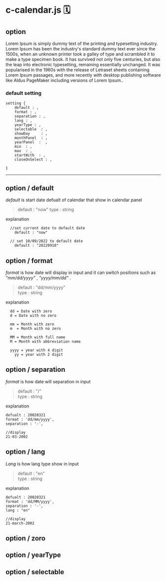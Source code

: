 # c-calendar.js 🗓️
## option
<p>Lorem Ipsum is simply dummy text of the printing and typesetting industry. Lorem Ipsum has been the industry's standard dummy text ever since the 1500s, when an unknown printer took a galley of type and scrambled it to make a type specimen book. It has survived not only five centuries, but also the leap into electronic typesetting, remaining essentially unchanged. It was popularised in the 1960s with the release of Letraset sheets containing Lorem Ipsum passages, and more recently with desktop publishing software like Aldus PageMaker including versions of Lorem Ipsum..</p>

### default setting

    setting {
        default : ,   
        format : ,        
        separation : ,      
        lang : ,                      
        yearType : ,         
        selectable  : ,      
        showDay     : ,      
        monthPanel  : ,          
        yearPanel  :  ,     
        min  : ,           
        max  : ,             
        startWith  : ,       
        closeOnSelect : , 
        
    }

------
## option / default  
  
  *default* is start date defualt of calendar that show in calendar panel  
  
  >default : "now"
  >type : string
      
   explanation 
   
      //set current date to default date 
        default : "now" 

      // set 10/09/2022 to default date 
        default : "20220910" 
      

## option / format

  *format* is how date will display in input  and it can switch positions such as *"mm/dd/yyyy"* , *"yyyy/mm/dd"* . 
  
  >default : "dd/mm/yyyy"  
  >type : string

   explanation 
    
      dd = Date with zero
      d = Date with no zero
      
      mm = Month with zero
      m  = Month with no zero
      
      MM = Month with full name
      M = Month with abbreviation name
      
      yyyy = year with 4 digit
        yy = year with 2 digit
        
        
## option / separation 
*format* is how date will separation in input

>default : "/"  
>type : string

   explanation 
   
    defualt : 20020321
    format : 'dd/mm/yyyy',
    separation : '-',
    
    //display 
    21-03-2002
    
## option / lang
   
*Lang* is how lang type show in input

>default : "en"  
>type : string

   explanation 
   
    defualt : 20020321
    format : 'dd/MM/yyyy',
    separation : '-',
    lang : "en"
    
    //display 
    21-march-2002
    
   

## option / zoro

## option / yearType

## option / selectable
